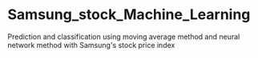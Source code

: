 # Samsung_stock_Machine_Learning
Prediction and classification using moving average method and neural network method with Samsung's stock price index
